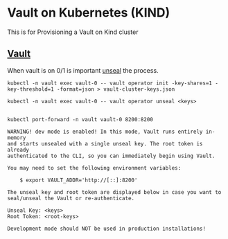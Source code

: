 # Vault on Kubernetes (KIND)

This is for Provisioning a Vault on Kind cluster 


## [Vault](https://github.com/hashicorp/vault-helm)

When vault is on 0/1 is important [unseal](https://developer.hashicorp.com/vault/docs/concepts/seal) the process.

```
kubectl -n vault exec vault-0 -- vault operator init -key-shares=1 -key-threshold=1 -format=json > vault-cluster-keys.json

kubectl -n vault exec vault-0 -- vault operator unseal <keys>


kubectl port-forward -n vault vault-0 8200:8200
```

```
WARNING! dev mode is enabled! In this mode, Vault runs entirely in-memory
and starts unsealed with a single unseal key. The root token is already
authenticated to the CLI, so you can immediately begin using Vault.

You may need to set the following environment variables:

    $ export VAULT_ADDR='http://[::]:8200'

The unseal key and root token are displayed below in case you want to
seal/unseal the Vault or re-authenticate.

Unseal Key: <keys>
Root Token: <root-keys>

Development mode should NOT be used in production installations!


```
